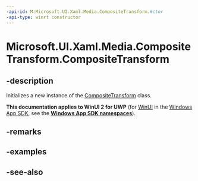```yaml
---
-api-id: M:Microsoft.UI.Xaml.Media.CompositeTransform.#ctor
-api-type: winrt constructor
---
```


<!-- Method syntax
public CompositeTransform()
-->

# Microsoft.UI.Xaml.Media.CompositeTransform.CompositeTransform

## -description
Initializes a new instance of the [CompositeTransform](compositetransform.md) class.

**This documentation applies to WinUI 2 for UWP** (for [WinUI](/windows/apps/winui/winui3/) in the [Windows App SDK](/windows/apps/windows-app-sdk/), see the **[Windows App SDK namespaces](/windows/windows-app-sdk/api/winrt/)**).

## -remarks

## -examples

## -see-also
